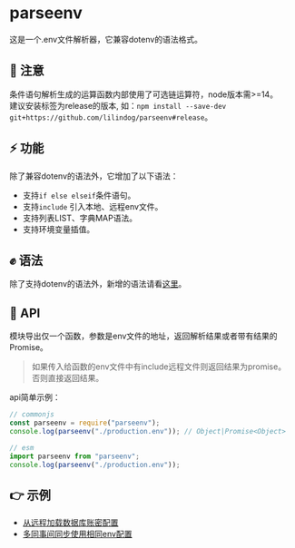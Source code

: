 # parseenv

这是一个.env文件解析器，它兼容dotenv的语法格式。

## 🚨 注意
条件语句解析生成的运算函数内部使用了可选链运算符，node版本需>=14。      
建议安装标签为release的版本, 如：`npm install --save-dev git+https://github.com/lilindog/parseenv#release`。        


## ⚡ 功能
除了兼容dotenv的语法外，它增加了以下语法：   
* 支持`if else elseif`条件语句。  
* 支持`include` 引入本地、远程env文件。
* 支持列表LIST、字典MAP语法。
* 支持环境变量插值。   

## ✊ 语法
除了支持dotenv的语法外，新增的语法请看[这里](./doc/grammar.md)。   

## 🔨 API
模块导出仅一个函数，参数是env文件的地址，返回解析结果或者带有结果的Promise。     
>如果传入给函数的env文件中有include远程文件则返回结果为promise。  
>否则直接返回结果。   

api简单示例：
```js
// commonjs
const parseenv = require("parseenv");
console.log(parseenv("./production.env")); // Object|Promise<Object>

// esm
import parseenv from "parseenv";
console.log(parseenv("./production.env"));   
```

## 👉 示例
* [从远程加载数据库账密配置](./doc/example1.md)
* [多同事间同步使用相同env配置](./doc/example2.md)
